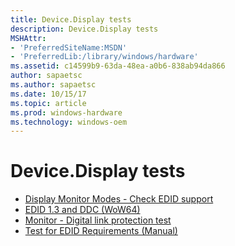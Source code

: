 ```yaml
---
title: Device.Display tests
description: Device.Display tests
MSHAttr:
- 'PreferredSiteName:MSDN'
- 'PreferredLib:/library/windows/hardware'
ms.assetid: c14599b9-63da-48ea-a0b6-838ab94da866
author: sapaetsc
ms.author: sapaetsc
ms.date: 10/15/17
ms.topic: article
ms.prod: windows-hardware
ms.technology: windows-oem
---
```


# Device.Display tests


-   [Display Monitor Modes - Check EDID support](f041eba7-ec0b-4edb-915c-ef5735e98f07.md)
-   [EDID 1.3 and DDC (WoW64)](3d089993-3e87-4c52-8f57-8bf9db6b818b.md)
-   [Monitor - Digital link protection test](109e4e03-e977-44df-8049-d0d1ea317e45.md)
-   [Test for EDID Requirements (Manual)](b97fb72d-0f43-48e1-82e3-3af4c5bc96ca.md)

 

 






